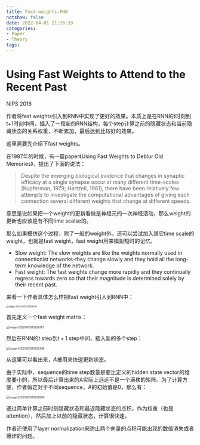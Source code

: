 ```yaml
---
title: Fast-weights-RNN
notshow: false
date: 2022-04-01 21:26:33
categories:
- Paper
- Theory
tags:
---
```


# Using Fast Weights to Attend to the Recent Past

NIPS 2016

作者将fast weights引入到RNN中实现了更好的效果。本质上是在RNN的t时刻到t+1时刻中间，插入了一段新的RNN结构，每个step计算之前的隐藏状态和当前隐藏状态的关系权重，不断累加，最后达到比较好的效果。

<!--more-->

这里需要先介绍下fast weights。

在1987年的时候，有一篇paper《Using Fast Weights to Deblur Old Memories》，提出了下面的说法：

> Despite the emerging biological evidence that changes in synaptic efficacy at a single synapse occur at many different time-scales (Kupferman, 1979; Hartzell, 1981), there have been relatively few attempts to investigate the computational advantages of giving each connection several different weights that change at different speeds. 

意思是说如果把一个weight的更新看做是神经元的一次神经活动，那么weight的更新也应该是有不同time scalse的。

那么如果模仿这个过程，除了一般的weight外，还可以尝试加入其它time scale的weight，也就是fast weight，fast weight用来模拟短时的记忆。

- Slow weight: The slow weights are like the weights normally used in connectionist networks-they change slowly and they hold all the long-term knowledge of the network.
- Fast weight: The fast weights change more rapidly and they continually regress towards zero so that their magnitude is determined solely by their recent past. 

来看一下作者具体怎么样把fast weight引入到RNN中：

<img src="https://lxy-blog-pics.oss-cn-beijing.aliyuncs.com/asssets/image-20220401213438036.png" alt="image-20220401213438036" style="zoom:40%;" />

首先定义一个fast weight matrix：

<img src="https://lxy-blog-pics.oss-cn-beijing.aliyuncs.com/asssets/image-20220401213526767.png" alt="image-20220401213526767" style="zoom:50%;" />

然后在RNN的$t$ step到$t+1$ step中间，插入新的多个step：

<img src="https://lxy-blog-pics.oss-cn-beijing.aliyuncs.com/asssets/image-20220401213626396.png" alt="image-20220401213626396" style="zoom:50%;" />

从这里可以看出来，$A$被用来快速更新状态。

由于实际中，sequence的time step数量是要比定义的hidden state vector的维度要小的，所以最后计算出来的A实际上远远不是一个满秩的矩阵。为了计算方便，作者假定对于不同sequence，$A$的初始值是0，那么有：

<img src="https://lxy-blog-pics.oss-cn-beijing.aliyuncs.com/asssets/image-20220401213830869.png" alt="image-20220401213830869" style="zoom:50%;" />

通过简单计算之前时刻隐藏状态和最近隐藏状态的点积，作为权重（也是attention），然后加上以前的隐藏状态，计算很快速。

作者还使用了layer normalization来防止两个向量的点积可能出现的数值消失或者爆炸的问题。

